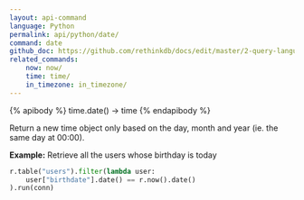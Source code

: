 ```yaml
---
layout: api-command 
language: Python
permalink: api/python/date/
command: date
github_doc: https://github.com/rethinkdb/docs/edit/master/2-query-language/api/python/dates-and-times/date.md
related_commands:
    now: now/
    time: time/
    in_timezone: in_timezone/
---
```


{% apibody %}
time.date() → time
{% endapibody %}

Return a new time object only based on the day, month and year (ie. the same day at 00:00).

__Example:__ Retrieve all the users whose birthday is today

```py
r.table("users").filter(lambda user:
    user["birthdate"].date() == r.now().date()
).run(conn)
```


